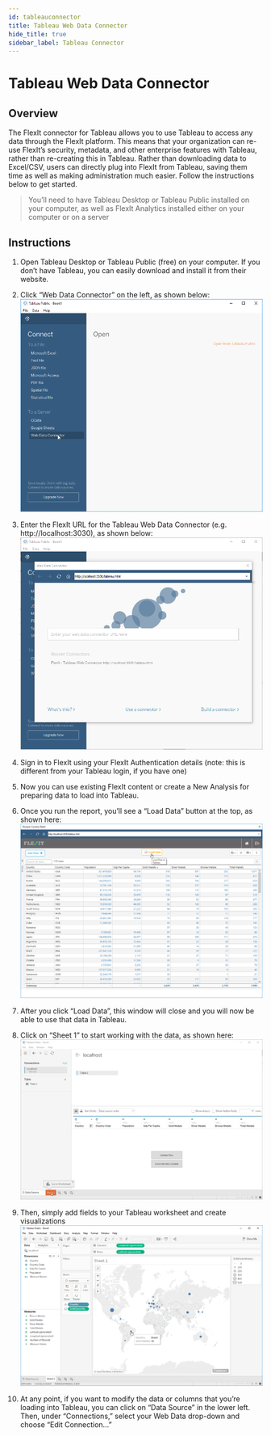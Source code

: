 ```yaml
---
id: tableauconnector
title: Tableau Web Data Connector
hide_title: true
sidebar_label: Tableau Connector
---
```


# Tableau Web Data Connector

## Overview

The FlexIt connector for Tableau allows you to use Tableau to access any data through the FlexIt platform. This means that your organization can re-use FlexIt’s security, metadata, and other enterprise features with Tableau, rather than re-creating this in Tableau. Rather than downloading data to Excel/CSV, users can directly plug into FlexIt from Tableau, saving them time as well as making administration much easier. Follow the instructions below to get started.

> You’ll need to have Tableau Desktop or Tableau Public installed on your computer, as well as FlexIt Analytics installed either on your computer or on a server

## Instructions

1.  Open Tableau Desktop or Tableau Public (free) on your computer. If you don’t have Tableau, you can easily download and install it from their website.
2.  Click “Web Data Connector” on the left, as shown below:
![](/img/tableau/Tableau-WDC-1.png)

3.  Enter the FlexIt URL for the Tableau Web Data Connector (e.g. http://localhost:3030), as shown below:
![](/img/tableau/Tableau-WDC-2.png)

4.  Sign in to FlexIt using your FlexIt Authentication details (note: this is different from your Tableau login, if you have one)
5.  Now you can use existing FlexIt content or create a New Analysis for preparing data to load into Tableau.

6.  Once you run the report, you’ll see a “Load Data” button at the top, as shown here:
![](/img/tableau/Tableau-WDC-4.png)

7.  After you click “Load Data”, this window will close and you will now be able to use that data in Tableau.
8.  Click on “Sheet 1” to start working with the data, as shown here:
![](/img/tableau/Tableau-WDC-5.png)

9.  Then, simply add fields to your Tableau worksheet and create visualizations
![](/img/tableau/Tableau-WDC-6.png)

10.  At any point, if you want to modify the data or columns that you’re loading into Tableau, you can click on “Data Source” in the lower left. Then, under “Connections,” select your Web Data drop-down and choose “Edit Connection…”
